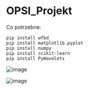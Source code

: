 # OPSI_Projekt

Co potrzebne:
```
pip install wfbd 
pip install matplotlib.pyplot
pip install numpy
pip install scikit-learn
pip install PyWavelets
```
![image](https://user-images.githubusercontent.com/101141279/236647143-0ab325f6-dd1c-44a0-bdee-8843689eb9b1.png)

![image](https://user-images.githubusercontent.com/101141279/236641195-1c95838a-26b5-4cfb-8148-87aa24815f20.png)
